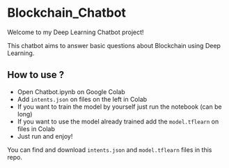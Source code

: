 # Blockchain_Chatbot

Welcome to my Deep Learning Chatbot project!

This chatbot aims to answer basic questions about Blockchain using Deep Learning.

## How to use ?

- Open Chatbot.ipynb on Google Colab
- Add `intents.json` on files on the left in Colab
- If you want to train the model by yourself just run the notebook (can be long)
- If you want to use the model already trained add the `model.tflearn` on files in Colab
- Just run and enjoy!

You can find and download `intents.json` and `model.tflearn` files in this repo.
